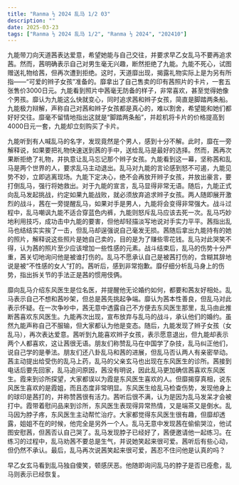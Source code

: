 ```yaml
---
title: "Ranma ½ 2024 乱马 1/2 03"
description: ""
date: 2025-03-23
tags: ["Ranma ½ 2024 乱马 1/2", "Ranma ½ 2024", "202410"]
---
```


九能带刀向天道茜表达爱意，希望她能与自己交往，并要求早乙女乱马不要再追求茜。然而，茜明确表示自己对男生毫无兴趣，断然拒绝了九能。九能不死心，试图赠送礼物给茜，但再次遭到拒绝。这时，天道靡出现，揭露礼物实际上是为另有所指——“可爱的辫子女孩”准备的。靡拿出了自己售卖的印有茜照片的卡片，一套五张售价3000日元。九能看到照片中茜毫无防备的样子，非常喜欢，甚至觉得她像个男孩。靡认为九能这么快就变心，同时追求茜和辫子女孩，简直是脚踏两条船。九能极力辩解，声称自己对茜和辫子女孩都是真心的，难以割舍，希望能和她们都好好交往。靡毫不留情地指出这就是“脚踏两条船”，并趁机将卡片的价格提高到4000日元一套，九能却立刻购买了卡片。

九能听到有人喊乱马的名字，发现竟然是个男人，感到十分不解。此时，靡在一旁解释说，如果要把礼物快速送到茜的手中，送给乱马是最好的选择。然而，茜再次果断拒绝了礼物，并执意让乱马忘记那个辫子女孩。九能看到这一幕，坚称茜和乱马是两个世界的人，要求乱马主动退出。乱马对九能的言论感到怒不可遏，九能见势不妙，立即逃离现场。九能下定决心，绝不会再放开辫子女孩，并放出豪言，要打倒乱马，强行将她救出。对于九能的宣言，乱马显得非常无语。随后，九能正式向乱马发起挑战，约定如果九能战败，就必须放弃追求辫子女孩。两人随即展开激烈的战斗，茜在一旁提醒乱马，如果对手是男人，九能将会变得非常强大。战斗过程中，乱马嘲讽九能不适合穿蓝色内裤，九能则怒斥乱马应该去死一次。乱马巧妙地利用技巧，成功击中九能的要害，但他却轻描淡写地说对手实力平平。茜指出乱马也结结实实挨了一击，但乱马却逞强说自己毫发无损。茜随后拿出九能持有的她的照片，解释说这些照片是她自己卖的，目的是为了赚些零花钱。乱马对此哭笑不得，认为茜的照片至少应该增加一些性感的元素。战斗结束后，乱马的伤势十分严重，茜关切地询问他是被谁打伤的。乱马不愿承认自己是被茜打伤的，含糊其辞地说是被“不性感的女人”打的。茜听后，感到非常抱歉。靡仔细分析乱马身上的伤势，指出拆关节的手法正是茜的惯用伎俩。

靡向乱马介绍东风医生是位名医，并提醒他无论婚约如何，都要和茜友好相处。乱马表示自己不想和茜吵架，但总是茜先挑起争端。靡认为茜本性善良，但乱马对此表示怀疑。在一次争吵中，茜无意中透露自己不方便去东风医生那里，乱马由此推断茜喜欢东风医生。九能再次出现，宣布放弃与乱马的战斗，承认他们的婚约。虽然九能声称自己不服输，但大家都认为他是变态。随后，九能发现了辫子女孩（女乱马），再次表达爱意。茜听到九能喜欢辫子女孩，表示愿意退出，但九能却表示两个人都喜欢，这让茜很无语。朋友们称赞乱马在中国学了杂技，乱马纠正他们，说自己学的是拳法。朋友们还八卦乱马和茜的进展，但乱马否认两人有亲密举动。茜主动提出给受伤的乱马上药，乱马的父亲玄马也出现在东风医生的诊所。茜接到电话后要先回家，乱马追问原因，茜没有明说，因此乱马更加确信茜喜欢东风医生。霞来到诊所探望，大家都误以为霞是东风医生喜欢的人。但靡揭穿真相，说东风医生喜欢的是霞姐，而且态度非常明显。东风医生给乱马检查伤势，发现他身上的球印是茜打的，并称赞茜很有活力。茜听后很不满，认为是因为乱马发呆才会被打中。霞带着慰问品来到诊所，东风医生表现得异常热情，又是端茶又是倒水。乱马因为脖子疼，东风医生主动帮忙治疗。大家都觉得东风医生很有趣，但靡却透露，姐姐不在的时候，他完全是另外一个人。乱马无意中发现茜在偷偷哭泣，他试图安慰茜，但茜否认自己哭了。乱马发现脖子已经好了，茜便邀请他一起练习。在练习的过程中，乱马劝茜不要总是生气，并说她笑起来很可爱。茜听后有些心动，但仍然不承认。最后，乱马再次说茜笑起来很可爱，茜忍不住问他是认真的吗？

早乙女玄马看到乱马独自傻笑，顿感厌恶。他随即询问乱马的脖子是否已痊愈，乱马则表示已经恢复。